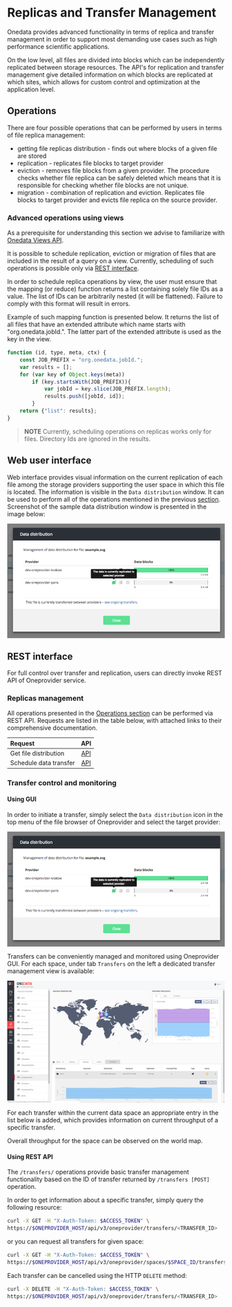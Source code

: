 # Replicas and Transfer Management

<!-- toc -->

Onedata provides advanced functionality in terms of replica and transfer management 
in order to support most demanding use cases such as high performance scientific applications.

On the low level, all files are divided into blocks which can be independently replicated 
between storage resources. The API's for replication and transfer management give detailed 
information on which blocks are replicated at which sites, which allows for custom control 
and optimization at the application level.

## Operations
There are four possible operations that can be performed by users in terms of file replica management:
* getting file replicas distribution - finds out where blocks of a given file are stored
* replication - replicates file blocks to target provider
* eviction - removes file blocks from a given provider. The procedure checks whether 
file replica can be safely deleted which means that it is responsible for checking whether 
file blocks are not unique. 
* migration - combination of replication and eviction. Replicates file blocks 
to target provider and evicts file replica on the source provider.

### Advanced operations using views
As a prerequisite for understanding this section we advise to familiarize with 
[Onedata Views API](views.md).

It is possible to schedule replication, eviction or migration of files that are included 
in the result of a query on a view. Currently, scheduling of such operations is possible 
only via [REST interface](#rest-interface).

In order to schedule replica operations by view, the user must ensure that the mapping (or reduce) 
function returns a list containing solely file IDs as a value. The list of IDs can be arbitrarily 
nested (it will be flattened). Failure to comply with this format will result in errors.

Example of such mapping function is presented below. It returns the list of all files that have 
an extended attribute which name starts with "org.onedata.jobId.".
The latter part of the extended attribute is used as the key in the view. 
```javascript
function (id, type, meta, ctx) {
    const JOB_PREFIX = "org.onedata.jobId.";
    var results = [];
    for (var key of Object.keys(meta))
        if (key.startsWith(JOB_PREFIX)){
            var jobId = key.slice(JOB_PREFIX.length);
            results.push([jobId, id]);
        }
    return {"list": results};
}
```
> **NOTE**
> Currently, scheduling operations on replicas works only for files. Directory Ids are ignored in the results.


## Web user interface

Web interface provides visual information on the current replication of each file among 
the storage providers supporting the user space in which this file is located.
The information is visible in the `Data distribution` window. It can be used to perform 
all of the operations mentioned in the previous [section](#operations).
Screenshot of the sample data distribution window is presented in the image below:

<img  style="display:block;margin:0 auto;" src="../img/transfers_menu.png">

## REST interface

For full control over transfer and replication, users can directly invoke REST API of Oneprovider service.

### Replicas management

All operations presented in the [Operations section](#operations) can be performed via REST API.
Requests are listed in the table below, with attached links to their comprehensive documentation.

| Request                                     |                                               API                                              |
|:--------------------------------------------|:----------------------------------------------------------------------------------------------:|
| Get file distribution                       | [API](https://onedata.org/#/home/api/latest/oneprovider?anchor=operation/get_file_distribution)|
| Schedule data transfer                      | [API](https://onedata.org/#/home/api/latest/oneprovider?anchor=operation/create_transfer)      |
 
### Transfer control and monitoring

#### Using GUI
In order to initiate a transfer, simply select the `Data distribution` icon in the top
menu of the file browser of Oneprovider and select the target provider:

<img  style="display:block;margin:0 auto;" src="../img/transfers_menu.png">


Transfers can be conveniently managed and monitored using Oneprovider GUI. 
For each space, under tab `Transfers` on the left a dedicated transfer management
view is available:

<img  style="display:block;margin:0 auto;" src="../img/transfers.png">

For each transfer within the current data space an appropriate entry in the list below is
added, which provides information on current throughput of a specific transfer.

Overall throughput for the space can be observed on the world map.

#### Using REST API

The `/transfers/` operations provide basic transfer management functionality based on the ID 
of transfer returned by `/transfers [POST]` operation.

In order to get information about a specific transfer, simply query the following resource:

```bash
curl -X GET -H "X-Auth-Token: $ACCESS_TOKEN" \
https://$ONEPROVIDER_HOST/api/v3/oneprovider/transfers/<TRANSFER_ID>
```

or you can request all transfers for given space:
```bash
curl -X GET -H "X-Auth-Token: $ACCESS_TOKEN" \
https://$ONEPROVIDER_HOST/api/v3/oneprovider/spaces/$SPACE_ID/transfers
```

Each transfer can be cancelled using the HTTP `DELETE` method:
```bash
curl -X DELETE -H "X-Auth-Token: $ACCESS_TOKEN" \
https://$ONEPROVIDER_HOST/api/v3/oneprovider/transfers/<TRANSFER_ID>
```
